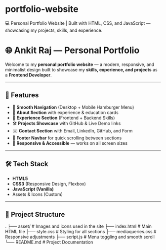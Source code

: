 # portfolio-website
💻 Personal Portfolio Website | Built with HTML, CSS, and JavaScript — showcasing my projects, skills, and experience.
# 🌐 Ankit Raj — Personal Portfolio

Welcome to my **personal portfolio website** — a modern, responsive, and minimalist design built to showcase my **skills, experience, and projects** as a **Frontend Developer**.

---

## 🚀 Features

- 🧭 **Smooth Navigation** (Desktop + Mobile Hamburger Menu)  
- 👤 **About Section** with experience & education cards  
- 💼 **Experience Section** (Frontend + Backend Skills)  
- 🛠 **Projects Showcase** with GitHub & Live Demo links  
- ✉️ **Contact Section** with Email, LinkedIn, GitHub, and Form  
- 🦶 **Footer Navbar** for quick scrolling between sections  
- 🌈 **Responsive & Accessible** — works on all screen sizes

---

## 🛠 Tech Stack

- **HTML5**  
- **CSS3** (Responsive Design, Flexbox)  
- **JavaScript (Vanilla)**  
- Assets & Icons (Custom)

---

## 📂 Project Structure
.
├── asset/ # Images and icons used in the site
├── index.html # Main HTML file
├── style.css # Styling for all sections
├── mediaqueries.css # Responsive adjustments
├── script.js # Menu toggling and smooth scroll
└── README.md # Project Documentation










